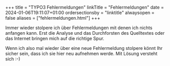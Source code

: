 +++
title = "TYPO3 Fehlermeldungen"
linkTitle = "Fehlermeldungen"
date = 2024-01-06T19:11:07+01:00
ordersectionsby = "linktitle"
alwaysopen = false
aliases = ["fehlermeldungen.html"]
+++

Immer wieder stolpere ich über Fehlermeldungen mit denen ich nichts anfangen kann. Erst die Analyse und das Durchforsten des Quelltextes oder das Internet bringen mich auf die richtige Spur.

Wenn ich also mal wieder über eine neue Fehlermeldung stolpere könnt Ihr sicher sein, dass ich sie hier neu aufnehmen werde. Mit Lösung versteht sich :-)
